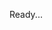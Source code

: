 <style>
pre, pre.sh_sourceCode { background-color: #e5e5ef; border: 1px solid #999; }
</style>

Ready...

